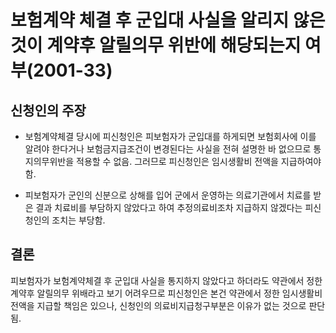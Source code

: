 # 보험계약 체결 후 군입대 사실을 알리지 않은 것이 계약후 알릴의무 위반에 해당되는지 여부(2001-33)

## 신청인의 주장
- 보험계약체결 당시에 피신청인은 피보험자가 군입대를 하게되면 보험회사에 이를 알려야 한다거나 보험금지급조건이 변경된다는 사실을 전혀 설명한 바 없으므로 통지의무위반을 적용할 수 없음. 그러므로 피신청인은 임시생활비 전액을 지급하여야 함.
    
- 피보험자가 군인의 신분으로 상해를 입어 군에서 운영하는 의료기관에서 치료를 받은 결과 치료비를 부담하지 않았다고 하여 추정의료비조차 지급하지 않겠다는 피신청인의 조치는 부당함.

## 결론
피보험자가 보험계약체결 후 군입대 사실을 통지하지 않았다고 하더라도 약관에서 정한 계약후 알릴의무 위배라고 보기 어려우므로 피신청인은 본건 약관에서 정한 임시생활비 전액을 지급할 책임은 있으나, 신청인의 의료비지급청구부분은 이유가 없는 것으로 판단됨.
